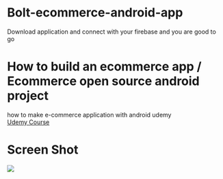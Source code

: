 # Bolt-ecommerce-android-app   
Download application and connect with your firebase and you are good to go   

# How to build an ecommerce app / Ecommerce open source android project    
how to make e-commerce application with android udemy   
[Udemy Course](https://www.udemy.com/course/how-to-make-an-e-commerce-application-with-android/?referralCode=1D5E905A182724062B1B)


# Screen Shot   

![](https://media.giphy.com/media/IgeEGHbyznUlkbPDni/source.gif)

